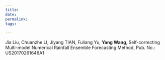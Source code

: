 ```yaml
---
title:
date: 
permalink: 
tags:

---
```


Jia Liu, Chuanzhe LI, Jiyang TIAN, Fuliang Yu, **Yang Wang**, Self-correcting Multi-model Numerical Rainfall Ensemble Forecasting Method, Pub. No.: US20170261646A1

